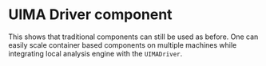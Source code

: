 # UIMA Driver component
This shows that traditional components can still be used as before. One can easily scale container based components on multiple machines while integrating local analysis engine with the `UIMADriver`. 